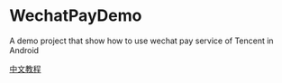 # WechatPayDemo
A demo project that show how to use  wechat pay service of Tencent in Android

[中文教程](http://blog.csdn.net/shusheng0007/article/details/79542886)
